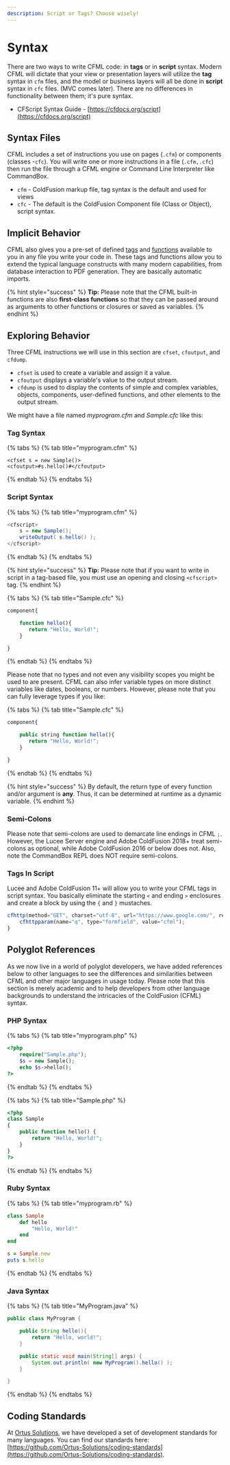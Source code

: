 ```yaml
---
description: Script or Tags? Choose wisely!
---
```


# Syntax

There are two ways to write CFML code: in **tags** or in **script** syntax. Modern CFML will dictate that your view or presentation layers will utilize the **tag** syntax in `cfm` files, and the model or business layers will all be done in **script** syntax in `cfc` files. (MVC comes later).  There are no differences in functionality between them; it's pure syntax.

* CFScript Syntax Guide - [https://cfdocs.org/script](https://cfdocs.org/script)

## Syntax Files

CFML includes a set of instructions you use on pages (`.cfm`) or components (classes -`cfc`). You will write one or more instructions in a file (`.cfm,.cfc`) then run the file through a CFML engine or Command Line Interpreter like CommandBox.

* `cfm` - ColdFusion markup file, tag syntax is the default and used for views
* `cfc` - The default is the ColdFusion Component file (Class or Object), script syntax.&#x20;

## Implicit Behavior

CFML also gives you a pre-set of defined [tags](https://cfdocs.org/tags) and [functions](https://cfdocs.org/functions) available to you in any file you write your code in. These tags and functions allow you to extend the typical language constructs with many modern capabilities, from database interaction to PDF generation.  They are basically automatic imports.

{% hint style="success" %}
**Tip:** Please note that the CFML built-in functions are also **first-class functions** so that they can be passed around as arguments to other functions or closures or saved as variables.
{% endhint %}

## Exploring Behavior

Three CFML instructions we will use in this section are `cfset`, `cfoutput`, and `cfdump`.

* `cfset` is used to create a variable and assign it a value.
* `cfoutput` displays a variable's value to the output stream.
* `cfdump` is used to display the contents of simple and complex variables, objects, components, user-defined functions, and other elements to the output stream.

We might have a file named _myprogram.cfm_ and _Sample.cfc_ like this:

### Tag Syntax

{% tabs %}
{% tab title="myprogram.cfm" %}
```markup
<cfset s = new Sample()>
<cfoutput>#s.hello()#</cfoutput>
```
{% endtab %}
{% endtabs %}

### Script Syntax

{% tabs %}
{% tab title="myprogram.cfm" %}
```java
<cfscript>
    s = new Sample();
    writeOutput( s.hello() );
</cfscript>
```
{% endtab %}
{% endtabs %}

{% hint style="success" %}
**Tip:** Please note that if you want to write in script in a tag-based file, you must use an opening and closing `<cfscript>` tag.
{% endhint %}

{% tabs %}
{% tab title="Sample.cfc" %}
```javascript
component{

    function hello(){
       return "Hello, World!";
    }

}
```
{% endtab %}
{% endtabs %}

Please note that no types and not even any visibility scopes you might be used to are present. CFML can also infer variable types on more distinct variables like dates, booleans, or numbers. However, please note that you can fully leverage types if you like:

{% tabs %}
{% tab title="Sample.cfc" %}
```javascript
component{

    public string function hello(){
       return "Hello, World!";
    }

}
```
{% endtab %}
{% endtabs %}

{% hint style="success" %}
By default, the return type of every function and/or argument is **any**. Thus, it can be determined at runtime as a dynamic variable.
{% endhint %}

### Semi-Colons

Please note that semi-colons are used to demarcate line endings in CFML `;`. However, the Lucee Server engine and Adobe ColdFusion 2018+ treat semi-colons as optional, while Adobe ColdFusion 2016 or below does not.  Also, note the CommandBox REPL does NOT require semi-colons.

### Tags In Script

Lucee and Adobe ColdFusion 11+ will allow you to write your CFML tags in script syntax. You basically eliminate the starting `<` and ending `>` enclosures and create a block by using the `{` and `}` mustaches.

```javascript
cfhttp(method="GET", charset="utf-8", url="https://www.google.com/", result="result") {
    cfhttpparam(name="q", type="formfield", value="cfml");
}
```

## Polyglot References

As we now live in a world of polyglot developers, we have added references below to other languages to see the differences and similarities between CFML and other major languages in usage today. Please note that this section is merely academic and to help developers from other language backgrounds to understand the intricacies of the ColdFusion (CFML) syntax.

### PHP Syntax

{% tabs %}
{% tab title="myprogram.php" %}
```php
<?php
    require("Sample.php");
    $s = new Sample();
    echo $s->hello();
?>
```
{% endtab %}
{% endtabs %}

{% tabs %}
{% tab title="Sample.php" %}
```php
<?php
class Sample
{
    public function hello() {
        return "Hello, World!";
    }
}
?>
```
{% endtab %}
{% endtabs %}

### Ruby Syntax

{% tabs %}
{% tab title="myprogram.rb" %}
```ruby
class Sample
    def hello
        "Hello, World!"
    end
end

s = Sample.new
puts s.hello
```
{% endtab %}
{% endtabs %}

### Java Syntax

{% tabs %}
{% tab title="MyProgram.java" %}
```java
public class MyProgram {

    public String hello(){
        return "Hello, world!";
    }

    public static void main(String[] args) {
        System.out.println( new MyProgram().hello() );
    }

}
```
{% endtab %}
{% endtabs %}

## Coding Standards

At [Ortus Solutions](https://www.ortussolutions.com), we have developed a set of development standards for many languages. You can find our standards here: [https://github.com/Ortus-Solutions/coding-standards](https://github.com/Ortus-Solutions/coding-standards).
